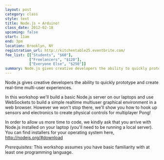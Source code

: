 ```yaml
---
layout: post
category: class
style: text
title: Node.js + Arduino!
class_date: 2012-02-18
upcoming: false
start: 11am
end: 3pm
location: Brooklyn, NY
registration_url: http://kitchentable25.eventbrite.com/
fee_list: [["Students", "$60"],
           ["Freelancers", "$120"],
           ["Everyone Else", "$250"]]
summary: Node.js gives creative developers the ability to quickly prototype and create real-time multi-user experiences.
---
```


Node.js gives creative developers the ability to quickly prototype and
create real-time multi-user experiences.

In this workshop we'll build a basic Node.js server on our laptops and
use WebSockets to build a simple realtime multiuser graphical
environment in a web browser. However we won't stop there, we'll show
you how to hook up sensors and electronics to create physical controls
for multiplayer Pong!

In order to allow us more time to code, we kindly ask that you arrive
with Node.js installed on your laptop (you'll need to be running a
local server). You can find installers for your operating system here,
<a href="http://nodejs.org/#download">http://nodejs.org/#download</a>

*Prerequisites:* This workshop assumes you have basic familiarity with at least one
programming language.

